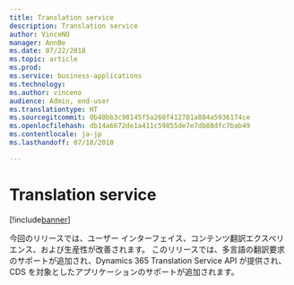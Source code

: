 ```yaml
---
title: Translation service
description: Translation service
author: VinceNO
manager: AnnBe
ms.date: 07/22/2018
ms.topic: article
ms.prod: 
ms.service: business-applications
ms.technology: 
ms.author: vinceno
audience: Admin, end-user
ms.translationtype: HT
ms.sourcegitcommit: 0b40bb3c98145f5a260f412701a884a5936174ce
ms.openlocfilehash: db14a6672de1a411c59855de7e7db88dfc7bab49
ms.contentlocale: ja-jp
ms.lasthandoff: 07/18/2018

---
```

#  <a name="translation-service"></a>Translation service

[!include[banner](../../includes/banner.md)]

今回のリリースでは、ユーザー インターフェイス、コンテンツ翻訳エクスペリエンス、および生産性が改善されます。 このリリースでは、多言語の翻訳要求のサポートが追加され、Dynamics 365 Translation Service API が提供され、CDS を対象としたアプリケーションのサポートが追加されます。 

